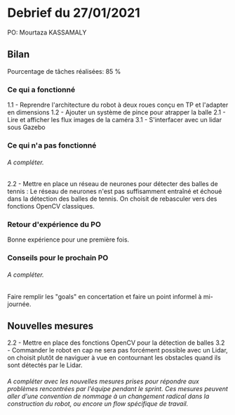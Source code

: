 # Debrief du 27/01/2021

PO: Mourtaza KASSAMALY

## Bilan

Pourcentage de tâches réalisées: 85 %

### Ce qui a fonctionné

1.1 - Reprendre l'architecture du robot à deux roues conçu en TP et l'adapter en dimensions
1.2 - Ajouter un système de pince pour atrapper la balle
2.1 - Lire et afficher les flux images de la caméra
3.1 - S'interfacer avec un lidar sous Gazebo

### Ce qui n'a pas fonctionné

###### A compléter.

2.2 - Mettre en place un réseau de neurones pour détecter des balles de tennis : Le réseau de neurones n'est pas suffisamment entraîné et échoué dans la détection des balles de tennis. On choisit de rebasculer vers des fonctions OpenCV classiques.

### Retour d'expérience du PO

Bonne expérience pour une première fois.

### Conseils pour le prochain PO

###### A compléter.

Faire remplir les "goals" en concertation et faire un point informel à mi-journée.

## Nouvelles mesures

2.2 - Mettre en place des fonctions OpenCV pour la détection de balles
3.2 - Commander le robot en cap ne sera pas forcément possible avec un Lidar, on choisit plutôt de naviguer à vue en contournant les obstacles quand ils sont détectés par le Lidar.

###### A compléter avec les nouvelles mesures prises pour répondre aux problèmes rencontrées par l'équipe pendant le sprint. Ces mesures peuvent aller d'une convention de nommage à un changement radical dans la construction du robot, ou encore un flow spécifique de travail.
